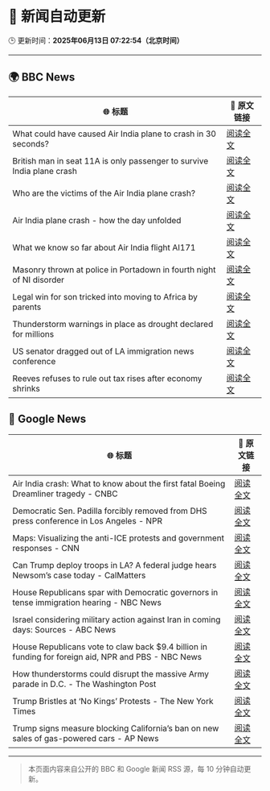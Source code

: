# 🧠 新闻自动更新

🕒 更新时间：**2025年06月13日 07:22:54（北京时间）**

---

## 🌍 BBC News

| 🌐 标题 | 🔗 原文链接 |
|--------|-------------|
| What could have caused Air India plane to crash in 30 seconds? | [阅读全文](https://www.bbc.com/news/articles/c626y121rxxo) |
| British man in seat 11A is only passenger to survive India plane crash | [阅读全文](https://www.bbc.com/news/articles/ce3v6drp96zo) |
| Who are the victims of the Air India plane crash? | [阅读全文](https://www.bbc.com/news/articles/cdd28legnzvo) |
| Air India plane crash - how the day unfolded | [阅读全文](https://www.bbc.com/news/videos/cx2q3z716v9o) |
| What we know so far about Air India flight AI171 | [阅读全文](https://www.bbc.com/news/articles/c5y5nq170z4o) |
| Masonry thrown at police in Portadown in fourth night of NI disorder | [阅读全文](https://www.bbc.com/news/articles/c20xrq9vzz7o) |
| Legal win for son tricked into moving to Africa by parents | [阅读全文](https://www.bbc.com/news/articles/clyg0p88z83o) |
| Thunderstorm warnings in place as drought declared for millions | [阅读全文](https://www.bbc.com/news/articles/c14k6vp62zxo) |
| US senator dragged out of LA immigration news conference | [阅读全文](https://www.bbc.com/news/articles/c5ygn48djrko) |
| Reeves refuses to rule out tax rises after economy shrinks | [阅读全文](https://www.bbc.com/news/articles/cy5e6ly9qq3o) |

## 📰 Google News

| 🌐 标题 | 🔗 原文链接 |
|--------|-------------|
| Air India crash: What to know about the first fatal Boeing Dreamliner tragedy - CNBC | [阅读全文](https://news.google.com/rss/articles/CBMiiwFBVV95cUxPRVp2akZpT1daRHBqNGd1UUlVOXRWTXU3ZGliR3JwM0NUakdwdWpFT0FEc0h3c3pJb0VzWnpCQUdKM1V1bmFNYno4aE9GNmpsVzAza0lCWjJuUmg5WDBkdi04ZUVpUFF0Z3ppYktWdktvTzRHazhGYk50a24tWm1PUzc2al91U0x5QXp30gGQAUFVX3lxTFBmTnk4SXhnYXM5VUdBOG45eV8yOU9VMGVQZFJ3Vng1U0NVOFNaQ19lY0tJN0lzR3RQU05uZzhNVDNPUHZGRFZ0ZFlTVTV2ZUd3QmM2WHktOXdZbUYyUmJWdjN3NTM3Wlo1MTJSNmNPakhIazZlZFdycldNQWZGM0xqQm5xMjZvV2tPTU5oQVB2bw?oc=5) |
| Democratic Sen. Padilla forcibly removed from DHS press conference in Los Angeles - NPR | [阅读全文](https://news.google.com/rss/articles/CBMiiAFBVV95cUxQZUJQN2xOVGU0anFpdTJEVHR0MkN4Z0NocHUzbFg3Q3F4R1RPVjFnWi1VT2tyNVhYRUgzY0gtWWlNTEZ5RHdmWU84RTdrZDh6akFBZ2xJWFpHYzRDZFpWUGlzQnkxdFdMcFFTZjNTSmlNUF9oWHVnVTdRbHczZ2NFVFZiRVNhdTRh?oc=5) |
| Maps: Visualizing the anti-ICE protests and government responses - CNN | [阅读全文](https://news.google.com/rss/articles/CBMiXkFVX3lxTE5iT0o1Q19pSldoTXJDZ0tzODh2Z2Jhd1ZXU3JNSlBTWEdUSkxYeERxeHBmWEUxOXE0TnotQTBEX1B1NTNtSjZweGI1V3hOSlRydTRBWjdkSjVpVFQwSFHSAWNBVV95cUxOemdqNkk2OWsyNzB0NkZsZGRORWNodXFuSVozRGNRdTJtWHVQTDM5Nm1JUmJ6d3A4RXNOMTUteFBsdEF1clp1OGRYb2dFdzVUWFlnV19fZGRlNnJqUVJUYXFiVU0?oc=5) |
| Can Trump deploy troops in LA? A federal judge hears Newsom’s case today - CalMatters | [阅读全文](https://news.google.com/rss/articles/CBMif0FVX3lxTE9DX2hGVXRjR1VtTXR2S0MyZkdmanlTSHBYeUxzZmt5V214NjhzUmZtSmUzWGJnU2h0ZTVza2JkaWRhNHd6dDI5bUZ6UUVtU2g5RVZqX1lTa0gxenJBWmNoTzNmVWFxUnM5cWo3RW9MV0g1NE1XbllkN3I1OXZqQms?oc=5) |
| House Republicans spar with Democratic governors in tense immigration hearing - NBC News | [阅读全文](https://news.google.com/rss/articles/CBMivwFBVV95cUxQSGhkTGg0aEhfaXJTTF81Sk9RU0tuRDBneDYzb1VhZFFJRGJuNkZnVE1PUXhyQkRPdm84UkM4eUwxNXB4bnhNMm45R0V3bDRtSUhNWS10X1NNOHVqNDVxQUc4NFZ4ZFlSaE5nc2d0Qzdza1RzTHpCeVJsamhlVUs4T19rMEY5ODNNdDJWM2ZKZGlOT3NYZzVia0w1QXc4NUM2TXhza3JCNzBwa05MaHFNclRPTWExZzRwWE41dUk3a9IBVkFVX3lxTE5kMVlERHptc0s4bl9TOVVfM0VOQ1VnWE0ycG5Xek14Qml2V0NyUXpzNERwaENTenk3U21DdGl5V3NLTnZkLUZucUdHeXJsd3JDOWp5RDd3?oc=5) |
| Israel considering military action against Iran in coming days: Sources - ABC News | [阅读全文](https://news.google.com/rss/articles/CBMipgFBVV95cUxNVlJpSHVGXzR5THd2amxGckhvd2k2MVFxTzJtOHotbTl6TTJjZ29wQ0R1V1FJd3VFZjJuUkZNQmRIQ0JhV2poaXNSWVhTMUZCb2hUbmVxcTB2SGczS3BhS2lXNVVRSV90cWt1ZkZlWmZaUjdpYk14ZlVZRE1ORFV5WFRkN2FmTjNYVHUzdktCcWszTkpwNGtRSm9vQ205SmV0cHVBMF9B0gGrAUFVX3lxTFAzaHprRmdEUHAyak1qUGZDLVFnMmtGeFFMTTNfUkVwOW9kbUNFREc1dEdmaFdqaVNxTjZRTnlHUmpvX3MtWU1YMkRQSzl5XzFpbkpOa1o4a091akVrV3FTOVlZdzNNN0ZaYnNwWDZVUDZzZTFmVDdEREhuaUowSzdNZDhpQXZvZk02QlZET2pVNDJRdE9taUM4YUpjWDRnRERFV05lYWpyWTcyZw?oc=5) |
| House Republicans vote to claw back $9.4 billion in funding for foreign aid, NPR and PBS - NBC News | [阅读全文](https://news.google.com/rss/articles/CBMiwAFBVV95cUxNSzNHQTNXUEZKVm50V0t6OVo4ZGFreDBqc2xnTmR5STJaNzVBUHhHRjc1dzVNbUhVY1U3MF96aGtPLS1ZUkwtWDdySjVxVmdjWGFXMkxDQUg5QVVnUGRONWZhNmo2NDMwWWtPbG9oam5qOC13T0RmVjE4YnM3Tkg0UHFnVE1lRzNRcUVZODJnRy1jUFFmYWZzbnhSRlFZOE5hTjFla2ZsNGpaekR4Y0YtSmR6MnBNc1N3YUpTZTY2blLSAVZBVV95cUxQVkxMZzF1TVpmYUtPdDZZQzFrZWtQZTlHMlBuZFgwVEtsSjZwdEhOaDJ3OHpxMkdlVW01UDk1YjhsdHlFRnVfRnBqOTE2WnhXUTcxTGZGUQ?oc=5) |
| How thunderstorms could disrupt the massive Army parade in D.C. - The Washington Post | [阅读全文](https://news.google.com/rss/articles/CBMikgFBVV95cUxNZmN3enRFNUZoNG1oUTV1cmIwZFVvVnZpbE11R281a0xjamFzeTdiZmJ4a2U2WGJ4YWdqcmxPejZuOXRNNEtWc3d6R2lhQzlma3VjQVM4RlVhZ0FtOVpBeEg5RzNpZFZlNHpVYmlocU5JUWlpUlJfYTlWSkY1a0pId3B5TE9RLWdKbVZXSUpGd1hDQQ?oc=5) |
| Trump Bristles at ‘No Kings’ Protests - The New York Times | [阅读全文](https://news.google.com/rss/articles/CBMigAFBVV95cUxPc2lBRmxIektyRnoybGcwbGE5TllfanhleGNBT2RrclViZnIybEU4U3V2Y2VsQ2lsWDdVY2xkczV5bkFsX3FYMFctdC1XWUc4NE1rUlZaOGdlb0hVVmtEeGVUQTJoeGlJU1lFYU84aTR4RVU4dWQxeVFkTG5uTjFjaA?oc=5) |
| Trump signs measure blocking California’s ban on new sales of gas-powered cars - AP News | [阅读全文](https://news.google.com/rss/articles/CBMipAFBVV95cUxPcFdQdkpRY0NPMFNMSVkyR0JScUR2WjRiNjNUbmxPeDRuaU1BMzgycW90bmQyMXI3Z19UNUQ2Sjk3SDdpQUhMaW95VXVBa3JHYUsyRlZMVkZRX0VySlFIcXkyYjJ1Z1IwdzItLUxmOG9wc2lVZlZjc2FOVW1uOXNqVnNiV1NuaF9lRW92b1hxb1dsc0VQYzJFR0tJQ2QxbUVrTjdzbQ?oc=5) |

---
> 本页面内容来自公开的 BBC 和 Google 新闻 RSS 源，每 10 分钟自动更新。